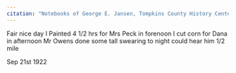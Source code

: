 ```yaml
---
citation: "Notebooks of George E. Jansen, Tompkins County History Center, Ithaca NY."
---
```

Fair nice day I Painted 4 1/2 hrs for Mrs Peck in forenoon I cut corn for Dana in afternoon Mr Owens done some tall swearing to night could hear him 1/2 mile

Sep 21st 1922


